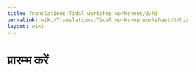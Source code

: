 ```yaml
---
title: Translations:Tidal workshop worksheet/3/hi
permalink: wiki/Translations:Tidal_workshop_worksheet/3/hi/
layout: wiki
---
```


# प्रारम्भ करें
